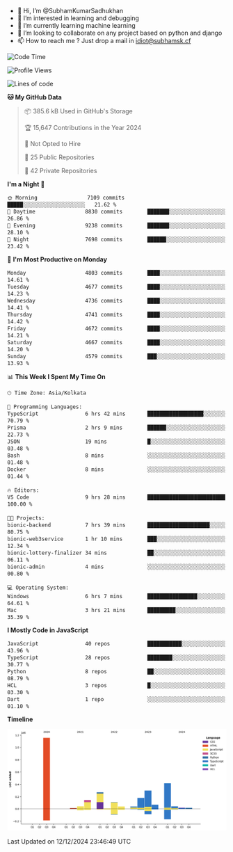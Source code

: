 - 👋 Hi, I’m @SubhamKumarSadhukhan
- 👀 I’m interested in learning and debugging
- 🌱 I’m currently learning machine learning
- 💞️ I’m looking to collaborate on any project based on python and django
- 📫 How to reach me ?
      Just drop a mail in idiot@subhamsk.cf

<!---
SubhamKumarSadhukhan/SubhamKumarSadhukhan is a ✨ special ✨ repository because its `README.md` (this file) appears on your GitHub profile.
You can click the Preview link to take a look at your changes.
--->


<!--START_SECTION:waka-->
![Code Time](http://img.shields.io/badge/Code%20Time-2%2C665%20hrs%2030%20mins-blue)

![Profile Views](http://img.shields.io/badge/Profile%20Views-1-blue)

![Lines of code](https://img.shields.io/badge/From%20Hello%20World%20I%27ve%20Written-2.8%20million%20lines%20of%20code-blue)

**🐱 My GitHub Data** 

> 📦 385.6 kB Used in GitHub's Storage 
 > 
> 🏆 15,647 Contributions in the Year 2024
 > 
> 🚫 Not Opted to Hire
 > 
> 📜 25 Public Repositories 
 > 
> 🔑 42 Private Repositories 
 > 
**I'm a Night 🦉** 

```text
🌞 Morning                7109 commits        █████░░░░░░░░░░░░░░░░░░░░   21.62 % 
🌆 Daytime                8830 commits        ███████░░░░░░░░░░░░░░░░░░   26.86 % 
🌃 Evening                9238 commits        ███████░░░░░░░░░░░░░░░░░░   28.10 % 
🌙 Night                  7698 commits        ██████░░░░░░░░░░░░░░░░░░░   23.42 % 
```
📅 **I'm Most Productive on Monday** 

```text
Monday                   4803 commits        ████░░░░░░░░░░░░░░░░░░░░░   14.61 % 
Tuesday                  4677 commits        ████░░░░░░░░░░░░░░░░░░░░░   14.23 % 
Wednesday                4736 commits        ████░░░░░░░░░░░░░░░░░░░░░   14.41 % 
Thursday                 4741 commits        ████░░░░░░░░░░░░░░░░░░░░░   14.42 % 
Friday                   4672 commits        ████░░░░░░░░░░░░░░░░░░░░░   14.21 % 
Saturday                 4667 commits        ████░░░░░░░░░░░░░░░░░░░░░   14.20 % 
Sunday                   4579 commits        ███░░░░░░░░░░░░░░░░░░░░░░   13.93 % 
```


📊 **This Week I Spent My Time On** 

```text
🕑︎ Time Zone: Asia/Kolkata

💬 Programming Languages: 
TypeScript               6 hrs 42 mins       ██████████████████░░░░░░░   70.79 % 
Prisma                   2 hrs 9 mins        ██████░░░░░░░░░░░░░░░░░░░   22.73 % 
JSON                     19 mins             █░░░░░░░░░░░░░░░░░░░░░░░░   03.48 % 
Bash                     8 mins              ░░░░░░░░░░░░░░░░░░░░░░░░░   01.48 % 
Docker                   8 mins              ░░░░░░░░░░░░░░░░░░░░░░░░░   01.44 % 

🔥 Editors: 
VS Code                  9 hrs 28 mins       █████████████████████████   100.00 % 

🐱‍💻 Projects: 
bionic-backend           7 hrs 39 mins       ████████████████████░░░░░   80.75 % 
bionic-web3service       1 hr 10 mins        ███░░░░░░░░░░░░░░░░░░░░░░   12.34 % 
bionic-lottery-finalizer 34 mins             ██░░░░░░░░░░░░░░░░░░░░░░░   06.11 % 
bionic-admin             4 mins              ░░░░░░░░░░░░░░░░░░░░░░░░░   00.80 % 

💻 Operating System: 
Windows                  6 hrs 7 mins        ████████████████░░░░░░░░░   64.61 % 
Mac                      3 hrs 21 mins       █████████░░░░░░░░░░░░░░░░   35.39 % 
```

**I Mostly Code in JavaScript** 

```text
JavaScript               40 repos            ███████████░░░░░░░░░░░░░░   43.96 % 
TypeScript               28 repos            ████████░░░░░░░░░░░░░░░░░   30.77 % 
Python                   8 repos             ██░░░░░░░░░░░░░░░░░░░░░░░   08.79 % 
HCL                      3 repos             █░░░░░░░░░░░░░░░░░░░░░░░░   03.30 % 
Dart                     1 repo              ░░░░░░░░░░░░░░░░░░░░░░░░░   01.10 % 
```



**Timeline**

![Lines of Code chart](https://raw.githubusercontent.com/SubhamKumarSadhukhan/SubhamKumarSadhukhan/main/assets/bar_graph.png)


 Last Updated on 12/12/2024 23:46:49 UTC
<!--END_SECTION:waka-->
